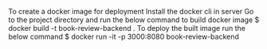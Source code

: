 To create a docker image for deployment
Install the docker cli in server
Go to the project directory and run the below command to build docker image
$ docker build -t book-review-backend .
To deploy the built image run the below command
$ docker run -it -p 3000:8080 book-review-backend
